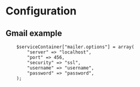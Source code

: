 Configuration
=============

Gmail example
-------------

        $serviceContainer["mailer.options"] = array(
            "server" => "localhost",
            "port" => 456,
            "security" => "ssl",
            "username" => "username",
            "password" => "password",
        );
